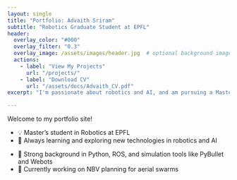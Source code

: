 ```yaml
---
layout: single
title: "Portfolio: Advaith Sriram"
subtitle: "Robotics Graduate Student at EPFL"
header:
  overlay_color: "#000"
  overlay_filter: "0.3"
  overlay_image: /assets/images/header.jpg  # optional background image
  actions:
    - label: "View My Projects"
      url: "/projects/"
    - label: "Download CV"
      url: "/assets/docs/Advaith_CV.pdf"
excerpt: "I'm passionate about robotics and AI, and am pursuing a Master's degree (M.Sc.) in Robotics with a Data Science minor"

---
```


Welcome to my portfolio site!

- 💡 Master’s student in Robotics at EPFL
- 🌱 Always learning and exploring new technologies in robotics and AI
<!-- - 🧠 Experienced in reinforcement learning, trajectory generation, and robot control   -->
- 🤖 Strong background in Python, ROS, and simulation tools like PyBullet and Webots  
- 📍 Currently working on NBV planning for aerial swarms
